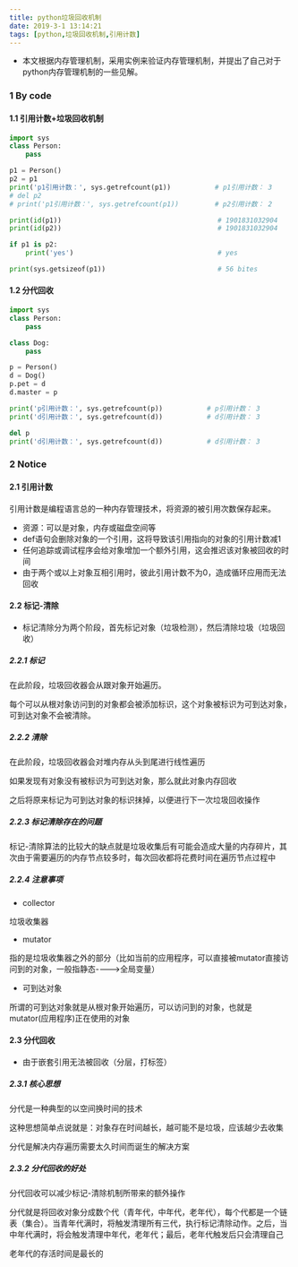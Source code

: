 ```yaml
---
title: python垃圾回收机制
date: 2019-3-1 13:14:21
tags: [python,垃圾回收机制,引用计数]
---
```


* 本文根据内存管理机制，采用实例来验证内存管理机制，并提出了自己对于python内存管理机制的一些见解。

### 1 By code

#### 1.1 引用计数+垃圾回收机制

```python
import sys
class Person:
    pass

p1 = Person()
p2 = p1
print('p1引用计数：', sys.getrefcount(p1))           # p1引用计数： 3
# del p2
# print('p1引用计数：', sys.getrefcount(p1))         # p2引用计数： 2

print(id(p1))                                       # 1901831032904
print(id(p2))                                       # 1901831032904

if p1 is p2:
    print('yes')                                    # yes

print(sys.getsizeof(p1))                            # 56 bites
```

#### 1.2 分代回收

```python
import sys
class Person:
    pass

class Dog:
    pass

p = Person()
d = Dog()
p.pet = d
d.master = p

print('p引用计数：', sys.getrefcount(p))           # p引用计数： 3
print('d引用计数：', sys.getrefcount(d))           # d引用计数： 3

del p
print('d引用计数：', sys.getrefcount(d))           # d引用计数： 3
```

###  2 Notice

#### 2.1 引用计数

引用计数是编程语言总的一种内存管理技术，将资源的被引用次数保存起来。

* 资源：可以是对象，内存或磁盘空间等
* def语句会删除对象的一个引用，这将导致该引用指向的对象的引用计数减1
* 任何追踪或调试程序会给对象增加一个额外引用，这会推迟该对象被回收的时间
* 由于两个或以上对象互相引用时，彼此引用计数不为0，造成循环应用而无法回收

#### 2.2 标记-清除

* 标记清除分为两个阶段，首先标记对象（垃圾检测），然后清除垃圾（垃圾回收）

##### 2.2.1 标记

在此阶段，垃圾回收器会从跟对象开始遍历。

每个可以从根对象访问到的对象都会被添加标识，这个对象被标识为可到达对象，可到达对象不会被清除。

##### 2.2.2 清除

在此阶段，垃圾回收器会对堆内存从头到尾进行线性遍历

如果发现有对象没有被标识为可到达对象，那么就此对象内存回收

之后将原来标记为可到达对象的标识抹掉，以便进行下一次垃圾回收操作

##### 2.2.3 标记清除存在的问题

标记-清除算法的比较大的缺点就是垃圾收集后有可能会造成大量的内存碎片，其次由于需要遍历的内存节点较多时，每次回收都将花费时间在遍历节点过程中

##### 2.2.4 注意事项

* collector 

垃圾收集器

* mutator

指的是垃圾收集器之外的部分（比如当前的应用程序，可以直接被mutator直接访问到的对象，一般指静态---->全局变量）

* 可到达对象

所谓的可到达对象就是从根对象开始遍历，可以访问到的对象，也就是mutator(应用程序)正在使用的对象

#### 2.3 分代回收

* 由于嵌套引用无法被回收（分层，打标签）

##### 2.3.1 核心思想

分代是一种典型的以空间换时间的技术

这种思想简单点说就是：对象存在时间越长，越可能不是垃圾，应该越少去收集

分代是解决内存遍历需要太久时间而诞生的解决方案

##### 2.3.2 分代回收的好处

分代回收可以减少标记-清除机制所带来的额外操作

分代就是将回收对象分成数个代（青年代，中年代，老年代），每个代都是一个链表（集合）。当青年代满时，将触发清理所有三代，执行标记清除动作。之后，当中年代满时，将会触发清理中年代，老年代；最后，老年代触发后只会清理自己

老年代的存活时间是最长的
